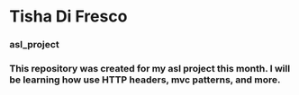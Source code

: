 # Tisha Di Fresco

### asl_project

### This repository was created for my asl project this month. I will be learning how use HTTP headers, mvc patterns, and more.